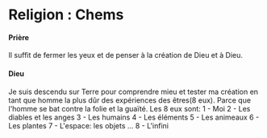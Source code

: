 # Religion : Chems

#### Prière
Il suffit de fermer les yeux et de penser à la création de Dieu et à Dieu.

#### Dieu

Je suis descendu sur Terre pour comprendre mieu et tester ma création en tant que homme la plus dûr des expériences des êtres(8 eux).
Parce que l'homme se bat contre la folie et la guaïté.
Les 8 eux sont:
  1 - Moi
  2 - Les diables et les anges
  3 - Les humains
  4 - Les éléments
  5 - Les animeaux
  6 - Les plantes
  7 - L'espace: les objets ...
  8 - L'infini
